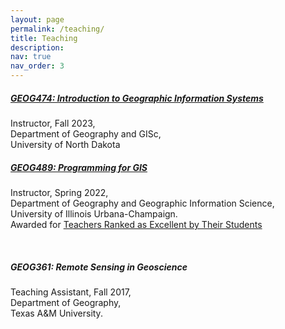 ```yaml
---
layout: page
permalink: /teaching/
title: Teaching
description: 
nav: true
nav_order: 3
---
```


<h5>
    <a href="/assets/pdf/GEOG474_Fall2023.pdf">GEOG474: Introduction to Geographic Information Systems</a>
</h5>
<p>
    Instructor, Fall 2023, <br> 
    Department of Geography and GISc, <br>
    University of North Dakota <br> 
</p>

<h5>
    <a href="https://github.com/jparkgeo/GEOG489"> GEOG489: Programming for GIS 
    </a>
</h5>
<p>
    Instructor, Spring 2022, <br> 
    Department of Geography and Geographic Information Science, <br>
    University of Illinois Urbana-Champaign. <br> 
    Awarded for <u> Teachers Ranked as Excellent by Their Students </u>
</p>
<br>

<h5> GEOG361: Remote Sensing in Geoscience </h5>
<p> 
    Teaching Assistant, Fall 2017, <br>
    Department of Geography, <br>
    Texas A&M University. <br> 
</p>
